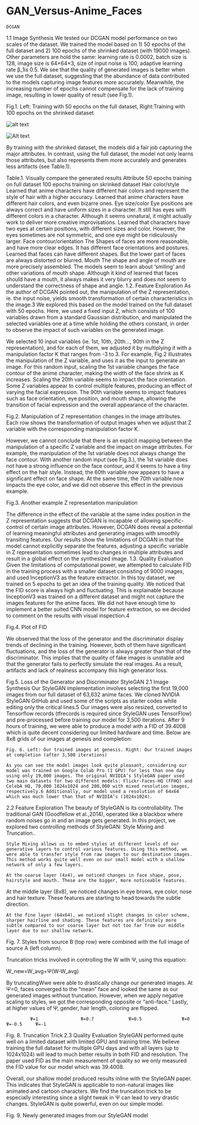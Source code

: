 # GAN_Versus-Anime_Faces

	DCGAN
1.1 Image Synthesis
We tested our DCGAN model performance on two scales of the dataset. We trained the model based on 1) 50 epochs of the full dataset and 2) 100 epochs of the shrinked dataset (with 19000 images). Other parameters are hold the same: learning rate is 0.0002, batch size is 128, image size is 64×64×3, size of input noise is 100, adaptive learning rate β_1is 0.5. We see that the quality of generated images is better when we use the full dataset, suggesting that the abundance of data contributed to the models capturing image features more accurately. Meanwhile, the increasing number of epochs cannot compensate for the lack of training image, resulting in lower quality of result (see Fig.1).

  
Fig.1. Left: Training with 50 epochs on the full dataset, Right:Training with 100 epochs on the shrinked dataset

![alt text](https://github.com/mthnguyeners/GAN_Versus-Anime_Faces/blob/Results/DCGAN/training_50epochs_full.png?raw=true)

![Alt text](/../main/https://github.com/mthnguyeners/GAN_Versus-Anime_Faces/blob/Results/DCGAN/training_50epochs_full/training_50epochs_full.png?raw=true "Optional Title")

By training with the shrinked dataset, the models did a fair job capturing the major attributes. In contrast, using the full dataset, the model not only learns those attributes, but also represents them more accurately and generates less artifacts (see Table.1).







Table.1. Visually compare the generated results
Attribute	50 epochs training on full dataset	100 epochs training on skrinked dataset
Hair color/style	Learned that anime characters have different hair colors and represent the style of hair with a higher accuracy.	Learned that anime characters have different hair colors, and even bizarre ones.
Eye size/color	Eye positions are always correct and have uniform sizes in a character. It still has eyes with different colors in a character. Although it seems unnatural, it might actually work to deliver more creative improvisations.  	Learned that characters have two eyes at certain positions, with different sizes and color. However, the eyes sometimes are not symmetric, and one eye might be ridiculously larger. 
Face contour/orientation	The Shapes of faces are more reasonable, and have more clear edges. It has different face orientations and postures.	Learned that faces can have different shapes. But the lower part of faces are always distorted or blurred.
Mouth	The shape and angle of mouth are more precisely assembled. The models seem to learn about ‘smiling’ and other variations of mouth shape. 	Although it kind of learned that faces should have a mouth, it always makes it very blurry and does not seem to understand the correctness of shape and angle.
1.2. Feature Exploration
As the author of DCGAN pointed out, the manipulation of the Z representation, ie. the input noise, yields smooth transformation of certain characteristics in the image.3 We explored this based on the model trained on the full dataset with 50 epochs. Here, we used a fixed input Z, which consists of 100 variables drawn from a standard Gaussian distribution, and manipulated the selected variables one at a time while holding the others constant, in order to observe the impact of such variables on the generated image.

We selected 10 input variables (ie. 1st, 10th, 20th…, 90th in the Z representation), and for each of them, we adjusted it by multiplying it with a manipulation factor K that ranges from -3 to 3. For example, Fig.2 illustrates the manipulation of the Z variable, and uses it as the input to generate an image. For this random input, scaling the 1st variable changes the face contour of the anime character, making the width of the face shrink as K increases. Scaling the 20th variable seems to impact the face orientation. Some Z variables appear to control multiple features, producing an effect of varying the facial expression. The 90th variable seems to impact features such as face orientation, eye position, and mouth shape, allowing the transition of facial expression and the overall appearance of the character.

Fig.2. Manipulation of Z representation changes in the image attributes. Each row shows the transformation of output images when we adjust that Z variable with the corresponding manipulation factor K. 

However, we cannot conclude that there is an explicit mapping between the manipulation of a specific Z variable and the impact on image attributes. For example, the manipulation of the 1st variable does not always change the face contour. With another random input (see Fig.3.), the 1st variable does not have a strong influence on the face contour, and it seems to have a tiny effect on the hair style. Instead, the 60th variable now appears to have a significant effect on face shape. At the same time, the 70th variable now impacts the eye color, and we did not observe this effect in the previous example.
 
Fig.3. Another example Z representation manipulation

The difference in the effect of the variable at the same index position in the Z representation suggests that DCGAN is incapable of allowing specific-control of certain image attributes. However, DCGAN does reveal a potential of learning meaningful attributes and generating images with smoothly transiting features. Our results show the limitations of DCGAN in that the model cannot explicitly separate the features, adjusting a specific variable in Z representation sometimes lead to changes in multiple attributes and result in a global effect on the synthesized image.
1.3. Quality Evaluation
	Given the limitations of computational power, we attempted to calculate FID in the training process with a smaller dataset consisting of 9000 images, and used InceptionV3 as the feature extractor. In this toy dataset, we trained on 5 epochs to get an idea of the training quality. We noticed that the FID score is always high and fluctuating. This is explainable because InceptionV3 was trained on a different dataset and might not capture the images features for the anime faces. We did not have enough time to implement a better suited CNN model for feature extraction, so we decided to comment on the results with visual inspection.4
 
Fig.4. Plot of FID 

We observed that the loss of the generator and the discriminator display trends of declining in the training. However, both of them have significant fluctuations, and the loss of the generator is always greater than that of the discriminator. This implies that the quality of fake images is unstable and that the generator fails to perfectly simulate the real images. As a result, artifacts and lack of realness accompany this high generator loss. 

 
Fig.5. Loss of the Generator and Discriminator 
	StyleGAN
2.1 Image Synthesis
	Our StyleGAN implementation involves selecting the first 19,000 images from our full dataset of 63,632 anime faces. We cloned NVIDIA StyleGAN GitHub and used some of the scripts as starter codes while editing only the critical lines.5 Our images were also resized, converted to Tensorflow records (tfrecords is required since StyleGAN uses TensorFlow) and pre-processed before training our model for 3,500 iterations. After 9 hours of training, we were able to produce a model with a FID of 39.4008 which is quite decent considering our limited hardware and time. Below are 8x8 grids of our images at genesis and completion:

  
	Fig. 6. Left: Our trained images at genesis. Right: Our trained images at completion (after 3,500 iterations)

	As you can see the model images look quite pleasant, considering our model was trained on Google Colab Pro (1 GPU) for less than one day using only 19,000 images. The original NVIDIA’s StyleGAN paper used two main datasets for two different models: Flickr-Faces-HQ (FFHQ) and CelebA HQ, 70,000 1024x1024 and 200,000 with mixed resolution images, respectively.6 Additionally, our model used a resolution of 64x64 which was much lower than that of NVIDIA’s (1024x1024).
2.2 Feature Exploration
	The beauty of StyleGAN is its controllability. The traditional GAN (Goodfellow et al.,2014), operated like a blackbox where random noises go in and an image gets generated. In this project, we explored two controlling methods of StyleGAN: Style Mixing and Truncation..

	Style Mixing allows us to embed styles at different levels of our generative layers to control various features. Using this method, we were able to transfer style from raw images to our destination images. This method works quite well even on our small model with a shallow network of only a few layers.

	At the coarse layer (4x4), we noticed changes in face shape, pose, hairstyle and mouth. These are the bigger, more noticeable features.

At the middle layer (8x8), we noticed changes in eye brows, eye color, nose and hair texture. These features are starting to head towards the subtle direction.

	At the fine layer (64x64), we noticed slight changes in color scheme, sharper hairline and shading. These features are definitely more subtle compared to our coarse layer but not too far from our middle layer due to our shallow network.

 
Fig. 7. Styles from source B (top row) were combined with the full image of source A (left column).

Truncation tricks involved in controlling the W with Ψ, using this equation:

W_new=W_avg+Ψ(W-W_avg)

By truncatingWwe were able to drastically change our generated images. At Ψ=0, faces converged to the “mean” face and looked the same as our generated images without truncation. However, when we apply negative scaling to styles, we got the corresponding opposite or “anti-face.” Lastly, at higher values of Ψ, gender, hair length, coloring are flipped.

             Ψ=1                Ψ=0.7             Ψ=0.5	              Ψ=0               Ψ=-0.5	   Ψ=-1
 
Fig. 8. Truncation Trick
2.3 Quality Evaluation
	StyleGAN performed quite well on a limited dataset with limited GPU and training time. We believe training the full dataset for multiple GPU days and with all layers (up to 1024x1024) will lead to much better results in both FID and resolution. The paper used FID as the main measurement of quality so we only measured the FID value for our model which was 39.4008.

Overall, our shallow model produced results inline with the StyleGAN paper. This indicates that StyleGAN is applicable to non-natural images like animated and cartoon characters. We find the truncation trick to be especially interesting since a slight tweak in Ψ can lead to very drastic changes. StyleGAN is quite powerful, even on our simple model.

 
Fig. 9. Newly generated images from our StyleGAN model
